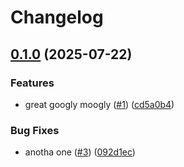 # Changelog

## [0.1.0](https://github.com/clanktron/scratchpad/compare/0.0.8...v0.1.0) (2025-07-22)


### Features

* great googly moogly ([#1](https://github.com/clanktron/scratchpad/issues/1)) ([cd5a0b4](https://github.com/clanktron/scratchpad/commit/cd5a0b4845e6571008345a29492508154de447f7))


### Bug Fixes

* anotha one ([#3](https://github.com/clanktron/scratchpad/issues/3)) ([092d1ec](https://github.com/clanktron/scratchpad/commit/092d1ec2605e9c808eb26403cec9d51007279703))
